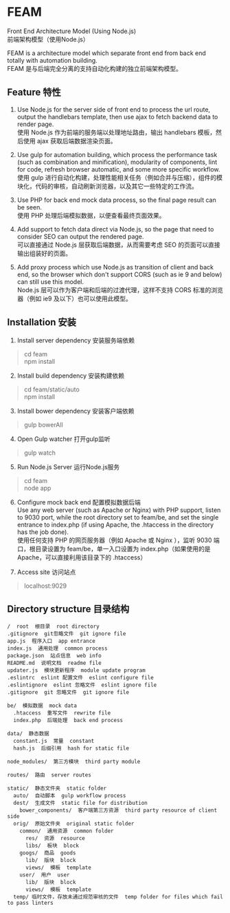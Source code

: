 # FEAM
Front End Architecture Model (Using Node.js)  
前端架构模型（使用Node.js）

FEAM is a architecture model which separate front end from back end totally with automation building.  
FEAM 是与后端完全分离的支持自动化构建的独立前端架构模型。

## Feature 特性

1. Use Node.js for the server side of front end to process the url route, output the handlebars template, then use ajax to fetch backend data to render page.  
使用 Node.js 作为前端的服务端以处理地址路由，输出 handlebars 模板，然后使用 ajax 获取后端数据渲染页面。

2. Use gulp for automation building, which process the performance task (such as combination and minification),  modularity of components, lint for code, refresh browser automatic, and some more specific workflow.  
使用 gulp 进行自动化构建，处理性能相关任务（例如合并与压缩），组件的模块化，代码的审核，自动刷新浏览器，以及其它一些特定的工作流。

3. Use PHP for back end mock data process, so the final page result can be seen.  
使用 PHP 处理后端模拟数据，以便查看最终页面效果。

4. Add support to fetch data direct via Node.js, so the page that need to consider SEO can output the rendered page.  
可以直接通过 Node.js 层获取后端数据，从而需要考虑 SEO 的页面可以直接输出组装好的页面。

5. Add proxy process which use Node.js as transition of client and back end, so the browser which don't support CORS (such as ie 9 and below) can still use this model.  
Node.js 层可以作为客户端和后端的过渡代理，这样不支持 CORS 标准的浏览器（例如 ie9 及以下）也可以使用此模型。

## Installation 安装

1. Install server dependency 安装服务端依赖
>cd feam  
npm install

2. Install build dependency 安装构建依赖
>cd feam/static/auto  
npm install

3. Install bower dependency 安装客户端依赖
>gulp bowerAll

4. Open Gulp watcher 打开gulp监听
>gulp watch

5. Run Node.js Server 运行Node.js服务
>cd feam  
node app

6. Configure mock back end 配置模拟数据后端  
Use any web server (such as Apache or Nginx) with PHP support, listen to 9030 port, while the root directory set to feam/be, and set the single entrance to index.php (if using Apache, the .htaccess in the directory has the job done).  
使用任何支持 PHP 的网页服务器（例如 Apache 或 Nginx ），监听 9030 端口，根目录设置为 feam/be，单一入口设置为 index.php（如果使用的是 Apache，可以直接利用该目录下的 .htaccess）

7. Access site 访问站点
> localhost:9029

## Directory structure 目录结构

    /  root  根目录  root directory
    .gitignore  git忽略文件  git ignore file
    app.js  程序入口  app entrance
    index.js  通用处理  common process
    package.json  站点信息  web info
    README.md  说明文档  readme file
    updater.js  模块更新程序  module update program
    .eslintrc  eslint 配置文件  eslint configure file
    .eslintignore  eslint 忽略文件  eslint ignore file
    .gitignore  git 忽略文件  git ignore file

    be/  模拟数据  mock data
      .htaccess  重写文件  rewrite file
      index.php  后端处理  back end process

    data/  静态数据
      constant.js  常量  constant
      hash.js  后缀引用  hash for static file

    node_modules/  第三方模块  third party module

    routes/  路由  server routes

    static/  静态文件夹  static folder
      auto/  自动脚本  gulp workflow process
      dest/  生成文件  static file for distribution
        bower_components/  客户端第三方资源  third party resource of client side
      orig/  原始文件夹  original static folder
        common/  通用资源  common folder
          res/  资源  resource
          libs/  板块  block
        googs/  商品  goods
          lib/  版块  block  
          views/  模板  template
        user/  用户  user
          lib/  版块  block  
          views/  模板  template
      temp/ 临时文件，存放未通过规范审核的文件  temp folder for files which fail to pass linters
